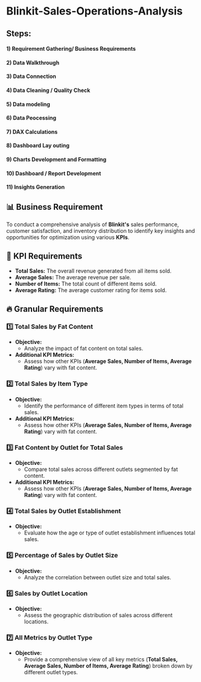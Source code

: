 # Blinkit-Sales-Operations-Analysis

## Steps:

#### 1) Requirement Gathering/ Business Requirements
#### 2) Data Walkthrough
#### 3) Data Connection
#### 4) Data Cleaning / Quality Check
#### 5) Data modeling
#### 6) Data Peocessing
#### 7) DAX Calculations
#### 8) Dashboard Lay outing
#### 9) Charts Development and Formatting
#### 10) Dashboard / Report Development
#### 11) Insights Generation

## 📊 **Business Requirement**
To conduct a comprehensive analysis of **Blinkit's** sales performance, customer satisfaction, and inventory distribution to identify key insights and opportunities for optimization using various **KPIs**.  

## 🚀 **KPI Requirements**
- **Total Sales:** The overall revenue generated from all items sold.  
- **Average Sales:** The average revenue per sale.  
- **Number of Items:** The total count of different items sold.  
- **Average Rating:** The average customer rating for items sold.  

## 🔥 **Granular Requirements**

### 1️⃣ **Total Sales by Fat Content**
- **Objective:**  
  - Analyze the impact of fat content on total sales.  
- **Additional KPI Metrics:**  
  - Assess how other KPIs (**Average Sales, Number of Items, Average Rating**) vary with fat content.  

### 2️⃣ **Total Sales by Item Type**
- **Objective:**  
  - Identify the performance of different item types in terms of total sales.  
- **Additional KPI Metrics:**  
  - Assess how other KPIs (**Average Sales, Number of Items, Average Rating**) vary with fat content.  

### 3️⃣ **Fat Content by Outlet for Total Sales**
- **Objective:**  
  - Compare total sales across different outlets segmented by fat content.  
- **Additional KPI Metrics:**  
  - Assess how other KPIs (**Average Sales, Number of Items, Average Rating**) vary with fat content.  

### 4️⃣ **Total Sales by Outlet Establishment**
- **Objective:**  
  - Evaluate how the age or type of outlet establishment influences total sales.  

### 5️⃣ **Percentage of Sales by Outlet Size**
- **Objective:**  
  - Analyze the correlation between outlet size and total sales.  

### 6️⃣ **Sales by Outlet Location**
- **Objective:**  
  - Assess the geographic distribution of sales across different locations.  

### 7️⃣ **All Metrics by Outlet Type**
- **Objective:**  
  - Provide a comprehensive view of all key metrics (**Total Sales, Average Sales, Number of Items, Average Rating**) broken down by different outlet types.
